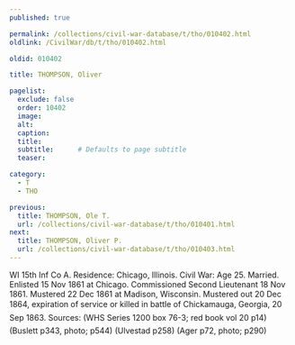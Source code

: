 ```yaml
---
published: true

permalink: /collections/civil-war-database/t/tho/010402.html
oldlink: /CivilWar/db/t/tho/010402.html

oldid: 010402

title: THOMPSON, Oliver

pagelist:
  exclude: false
  order: 10402
  image: 
  alt:
  caption:
  title:
  subtitle:      # Defaults to page subtitle
  teaser:

category: 
  - T 
  - THO

previous:
  title: THOMPSON, Ole T.
  url: /collections/civil-war-database/t/tho/010401.html  
next:
  title: THOMPSON, Oliver P.
  url: /collections/civil-war-database/t/tho/010403.html   
---
```

WI 15th Inf Co A. Residence: Chicago, Illinois. Civil War: Age 25. Married. Enlisted 15 Nov 1861 at Chicago. Commissioned Second Lieutenant 18 Nov 1861. Mustered 22 Dec 1861 at Madison, Wisconsin. Mustered out 20 Dec 1864, expiration of service or &#147;killed in battle of Chickamauga, Georgia, 20 Sep 1863.&#148; Sources: (WHS Series 1200 box 76-3; red book vol 20 p14) (Buslett p343, photo; p544) (Ulvestad p258) (Ager p72, photo; p290)
